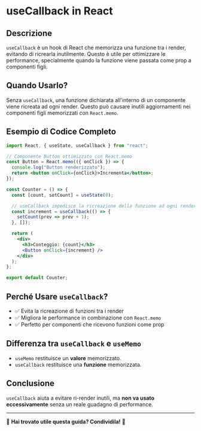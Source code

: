 # useCallback in React

## Descrizione
`useCallback` è un hook di React che memorizza una funzione tra i render, evitando di ricrearla inutilmente. Questo è utile per ottimizzare le performance, specialmente quando la funzione viene passata come prop a componenti figli.

## Quando Usarlo?
Senza `useCallback`, una funzione dichiarata all'interno di un componente viene ricreata ad ogni render. Questo può causare inutili aggiornamenti nei componenti figli memorizzati con `React.memo`.

## Esempio di Codice Completo

```jsx
import React, { useState, useCallback } from "react";

// Componente Button ottimizzato con React.memo
const Button = React.memo(({ onClick }) => {
  console.log("Button renderizzato");
  return <button onClick={onClick}>Incrementa</button>;
});

const Counter = () => {
  const [count, setCount] = useState(0);

  // useCallback impedisce la ricreazione della funzione ad ogni render
  const increment = useCallback(() => {
    setCount(prev => prev + 1);
  }, []);

  return (
    <div>
      <h3>Conteggio: {count}</h3>
      <Button onClick={increment} />
    </div>
  );
};

export default Counter;
```

## Perché Usare `useCallback`?
- ✅ Evita la ricreazione di funzioni tra i render
- ✅ Migliora le performance in combinazione con `React.memo`
- ✅ Perfetto per componenti che ricevono funzioni come prop

## Differenza tra `useCallback` e `useMemo`
- `useMemo` restituisce un **valore** memorizzato.
- `useCallback` restituisce una **funzione** memorizzata.

## Conclusione
`useCallback` aiuta a evitare ri-render inutili, ma **non va usato eccessivamente** senza un reale guadagno di performance.

---

📌 **Hai trovato utile questa guida? Condividila!** 🚀
